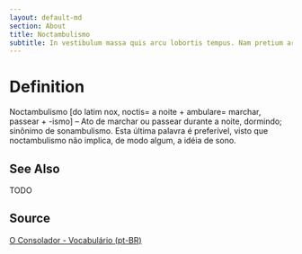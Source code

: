 ```yaml
---
layout: default-md
section: About
title: Noctambulismo
subtitle: In vestibulum massa quis arcu lobortis tempus. Nam pretium arcu in odio vulputate luctus.
---
```


# Definition
Noctambulismo [do latim nox, noctis= a noite + ambulare= marchar, passear + -ismo] – Ato de marchar ou passear durante a noite, dormindo; sinônimo de sonambulismo. Esta última palavra é preferível, visto que noctambulismo não implica, de modo algum, a idéia de sono.

## See Also
TODO

## Source
[O Consolador - Vocabulário (pt-BR)](http://www.oconsolador.com.br/linkfixo/vocabulario/principal.html)
